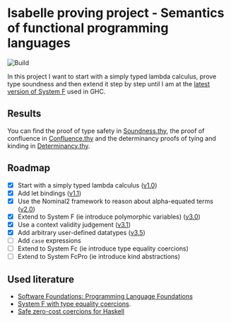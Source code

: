 # Isabelle proving project - Semantics of functional programming languages

![Build](https://github.com/jvanbruegge/isabelle-lambda-calculus/workflows/Build/badge.svg)

In this project I want to start with a simply typed lambda calculus, prove type soundness and then extend it step by step until I am at the [latest version of System F](https://repository.brynmawr.edu/cgi/viewcontent.cgi?article=1014&context=compsci_pubs) used in GHC.

## Results

You can find the proof of type safety in [Soundness.thy](./Soundness.thy), the proof of confluence in [Confluence.thy](./Confluence.thy) and the determinancy proofs of tying and kinding in [Determinancy.thy](./Determinancy.thy).

## Roadmap

-   [x] Start with a simply typed lambda calculus ([v1.0](https://github.com/jvanbruegge/isabelle-lambda-calculus/tree/v1.0))
-   [x] Add let bindings ([v1.1](https://github.com/jvanbruegge/isabelle-lambda-calculus/tree/v1.0))
-   [x] Use the Nominal2 framework to reason about alpha-equated terms ([v2.0](https://github.com/jvanbruegge/isabelle-lambda-calculus/tree/v2.0))
-   [x] Extend to System F (ie introduce polymorphic variables) ([v3.0](https://github.com/jvanbruegge/isabelle-lambda-calculus/tree/v3.0))
-   [x] Use a context validity judgement ([v3.1](https://github.com/jvanbruegge/isabelle-lambda-calculus/tree/v3.1))
-   [x] Add arbitrary user-defined datatypes ([v3.5](https://github.com/jvanbruegge/isabelle-lambda-calculus/tree/v3.5))
-   [ ] Add `case` expressions
-   [ ] Extend to System Fc (ie introduce type equality coercions)
-   [ ] Extend to System FcPro (ie introduce kind abstractions)

## Used literature

-   [Software Foundations: Programming Language Foundations](https://softwarefoundations.cis.upenn.edu/current/plf-current/toc.html)
-   [System F with type equality coercions](https://www.microsoft.com/en-us/research/wp-content/uploads/2007/01/tldi22-sulzmann-with-appendix.pdf?from=https%3A%2F%2Fresearch.microsoft.com%2Fen-us%2Fum%2Fpeople%2Fsimonpj%2Fpapers%2Fext-f%2Ftldi22-sulzmann-with-appendix.pdf).
-   [Safe zero-cost coercions for Haskell](https://richarde.dev/papers/2016/coercible-jfp/coercible-jfp.pdf)
